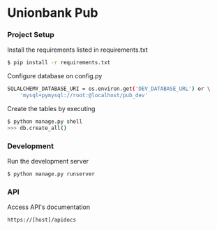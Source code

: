 # Unionbank Pub

### Project Setup

Install the requirements listed in requirements.txt

```sh
$ pip install -r requirements.txt
```

Configure database on config.py

```sh
SQLALCHEMY_DATABASE_URI = os.environ.get('DEV_DATABASE_URL') or \
    'mysql+pymysql://root:@localhost/pub_dev'
```
Create the tables by executing
```sh
$ python manage.py shell
>>> db.create_all() 
```

### Development

Run the development server
```sh
$ python manage.py runserver
```

### API
Access API's documentation
```sh
https://[host]/apidocs
```
